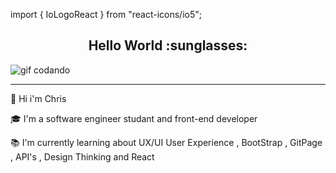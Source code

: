 import { IoLogoReact } from "react-icons/io5";
<center><h2>Hello World :sunglasses: </h2></center>

![gif codando](https://media4.giphy.com/media/v1.Y2lkPTc5MGI3NjExY2ZpZXl5bXV5cjl4b290anp0MTBnMzM5NmkzeW5iOXBuNzQ1cGQxaCZlcD12MV9pbnRlcm5hbF9naWZfYnlfaWQmY3Q9Zw/QDjpIL6oNCVZ4qzGs7/giphy.gif)

----------------------------------------

👋 Hi i'm Chris 

🎓 I'm a software engineer studant and front-end developer

📚 I'm currently learning about UX/UI User Experience , BootStrap , GitPage , API's , Design Thinking and React <IoLogoReact />





<!--
**ChristopherErnesto/ChristopherErnesto** is a ✨ _special_ ✨ repository because its `README.md` (this file) appears on your GitHub profile.

Here are some ideas to get you started:

- 🔭 I’m currently working on ...
- 🌱 I’m currently learning ...
- 👯 I’m looking to collaborate on ...
- 🤔 I’m looking for help with ...
- 💬 Ask me about ...
- 📫 How to reach me: ...
- 😄 Pronouns: ...
- ⚡ Fun fact: ...
-->

